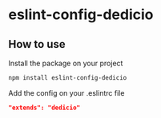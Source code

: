 # eslint-config-dedicio

## How to use

Install the package on your project
```bash
npm install eslint-config-dedicio
```

Add the config on your .eslintrc file
```json
"extends": "dedicio"
```